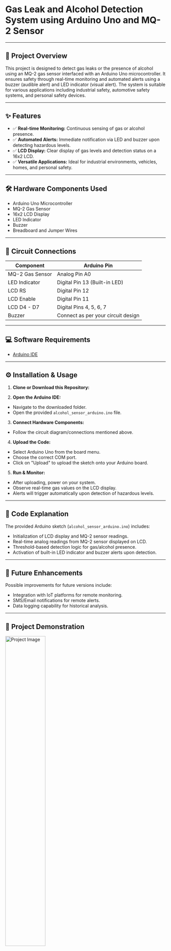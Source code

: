 # Gas Leak and Alcohol Detection System using Arduino Uno and MQ-2 Sensor

---

## 🚀 Project Overview

This project is designed to detect gas leaks or the presence of alcohol using an MQ-2 gas sensor interfaced with an Arduino Uno microcontroller. It ensures safety through real-time monitoring and automated alerts using a buzzer (audible alert) and LED indicator (visual alert). The system is suitable for various applications including industrial safety, automotive safety systems, and personal safety devices.

---

## ✨ Features

- ✅ **Real-time Monitoring:** Continuous sensing of gas or alcohol presence.
- ✅ **Automated Alerts:** Immediate notification via LED and buzzer upon detecting hazardous levels.
- ✅ **LCD Display:** Clear display of gas levels and detection status on a 16x2 LCD.
- ✅ **Versatile Applications:** Ideal for industrial environments, vehicles, homes, and personal safety.

---

## 🛠️ Hardware Components Used

- Arduino Uno Microcontroller
- MQ-2 Gas Sensor
- 16x2 LCD Display
- LED Indicator
- Buzzer
- Breadboard and Jumper Wires

---

## 📌 Circuit Connections

| Component         | Arduino Pin        |
|-------------------|--------------------|
| MQ-2 Gas Sensor   | Analog Pin A0      |
| LED Indicator     | Digital Pin 13 (Built-in LED) |
| LCD RS            | Digital Pin 12     |
| LCD Enable        | Digital Pin 11     |
| LCD D4 - D7       | Digital Pins 4, 5, 6, 7 |
| Buzzer            | Connect as per your circuit design |

---

## 💻 Software Requirements

- [Arduino IDE](https://www.arduino.cc/en/software)

---

## ⚙️ Installation & Usage

1. **Clone or Download this Repository:**

2. **Open the Arduino IDE:**
- Navigate to the downloaded folder.
- Open the provided `alcohol_sensor_arduino.ino` file.

3. **Connect Hardware Components:**
- Follow the circuit diagram/connections mentioned above.

4. **Upload the Code:**
- Select Arduino Uno from the board menu.
- Choose the correct COM port.
- Click on "Upload" to upload the sketch onto your Arduino board.

5. **Run & Monitor:**
- After uploading, power on your system.
- Observe real-time gas values on the LCD display.
- Alerts will trigger automatically upon detection of hazardous levels.

---

## 📖 Code Explanation

The provided Arduino sketch (`alcohol_sensor_arduino.ino`) includes:

- Initialization of LCD display and MQ-2 sensor readings.
- Real-time analog readings from MQ-2 sensor displayed on LCD.
- Threshold-based detection logic for gas/alcohol presence.
- Activation of built-in LED indicator and buzzer alerts upon detection.

---

## 🚧 Future Enhancements

Possible improvements for future versions include:

- Integration with IoT platforms for remote monitoring.
- SMS/Email notifications for remote alerts.
- Data logging capability for historical analysis.

---

## 📸 Project Demonstration

<img src="your-image-file-name.jpg" alt="Project Image" width="50%">

---

## 📜 License

This project is open-source and available under the MIT License. Feel free to modify and use it according to your needs.

